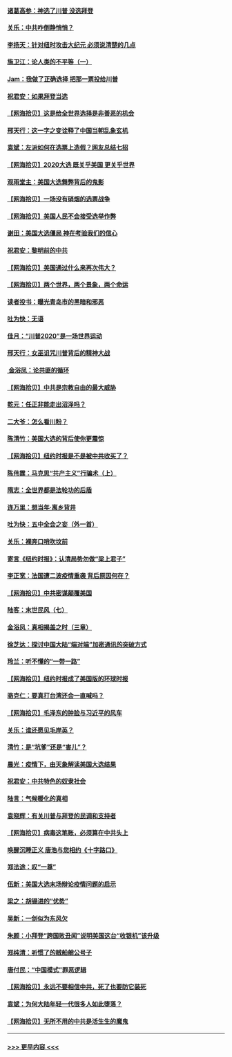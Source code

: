 #### [诸葛高参：神选了川普 没选拜登](../pages/nsc993/n12537664.md?t=11101402) 
#### [关乐：中共咋倒静悄悄？](../pages/nsc993/n12537615.md?t=11101402) 
#### [李扬天：针对纽时攻击大纪元 必须说清楚的几点](../pages/nsc993/n12536001.md?t=11101402) 
#### [施卫江：论人类的不平等（一）](../pages/nsc993/n12535700.md?t=11101402) 
#### [Jam：我做了正确选择 把那一票投给川普](../pages/nsc993/n12535743.md?t=11101402) 
#### [祝君安：如果拜登当选](../pages/nsc993/n12535726.md?t=11101402) 
#### [【网海拾贝】这是给全世界选择是非善恶的机会](../pages/nsc993/n12535061.md?t=11101402) 
#### [邢天行：这一字之变诠释了中国当朝乱象玄机](../pages/nsc993/n12533446.md?t=11101402) 
#### [袁斌：左派如何在选票上造假？网友总结七招](../pages/nsc993/n12533180.md?t=11101402) 
#### [【网海拾贝】2020大选 既关乎美国 更关乎世界](../pages/nsc993/n12533161.md?t=11101402) 
#### [观雨堂主：美国大选舞弊背后的鬼影](../pages/nsc993/n12533153.md?t=11101402) 
#### [【网海拾贝】一场没有硝烟的选票战争](../pages/nsc993/n12531883.md?t=11101402) 
#### [【网海拾贝】美国人民不会接受选举作弊](../pages/nsc993/n12528850.md?t=11101402) 
#### [谢田：美国大选僵局 神在考验我们的信心](../pages/nsc993/n12527932.md?t=11101402) 
#### [祝君安：黎明前的中共](../pages/nsc993/n12524071.md?t=11101402) 
#### [【网海拾贝】美国通过什么来再次伟大？](../pages/nsc993/n12523844.md?t=11101402) 
#### [【网海拾贝】两个世界，两个景象，两个命运](../pages/nsc993/n12521419.md?t=11101402) 
#### [读者投书：曝光青岛市的黑暗和邪恶](../pages/nsc993/n12520988.md?t=11101402) 
#### [吐为快：无语](../pages/nsc993/n12518588.md?t=11101402) 
#### [佳月：“川普2020”是一场世界运动](../pages/nsc993/n12518581.md?t=11101402) 
#### [邢天行：女巫诅咒川普背后的精神大战](../pages/nsc993/n12517257.md?t=11101402) 
#### [ 金浴凤：论共匪的循环](../pages/nsc993/n12517133.md?t=11101402) 
#### [【网海拾贝】中共是宗教自由的最大威胁](../pages/nsc993/n12516879.md?t=11101402) 
#### [乾元：任正非能走出沼泽吗？](../pages/nsc993/n12515831.md?t=11101402) 
#### [二大爷：怎么看川粉？](../pages/nsc993/n12515820.md?t=11101402) 
#### [陈清竹：美国大选的背后使你更震惊](../pages/nsc993/n12515589.md?t=11101402) 
#### [【网海拾贝】纽约时报是不是被中共收买了？](../pages/nsc993/n12515122.md?t=11101402) 
#### [陈伟霆：马克思“共产主义”行骗术（上）](../pages/nsc993/n12510217.md?t=11101402) 
#### [隋志：全世界都是法轮功的后盾](../pages/nsc993/n12510636.md?t=11101402) 
#### [连万里：想当年‧离乡背井](../pages/nsc993/n12510623.md?t=11101402) 
#### [吐为快：五中全会之妄（外一首）](../pages/nsc993/n12510470.md?t=11101402) 
#### [关乐：裸奔口哨吹坟前](../pages/nsc993/n12510403.md?t=11101402) 
#### [寄言《纽约时报》：认清局势勿做“梁上君子”](../pages/nsc993/n12510042.md?t=11101402) 
#### [李正宽：法国遭二波疫情重袭 背后原因何在？](../pages/nsc993/n12509971.md?t=11101402) 
#### [【网海拾贝】中共密谋颠覆美国](../pages/nsc993/n12509816.md?t=11101402) 
#### [陆客：末世民风（七）](../pages/nsc993/n12507822.md?t=11101402) 
#### [金浴凤：真相揭盖之时（三章）](../pages/nsc993/n12507804.md?t=11101402) 
#### [徐芝达：探讨中国大陆“端对端”加密通讯的突破方式](../pages/nsc993/n12507682.md?t=11101402) 
#### [玲兰：听不懂的“一带一路”](../pages/nsc993/n12507669.md?t=11101402) 
#### [【网海拾贝】纽约时报成了美国版的环球时报](../pages/nsc993/n12507053.md?t=11101402) 
#### [骆克仁：要真打台湾还会一直喊吗？](../pages/nsc993/n12506843.md?t=11101402) 
#### [【网海拾贝】毛泽东的肿脸与习近平的风车](../pages/nsc993/n12504537.md?t=11101402) 
#### [关乐：谁还愿见毛岸英？](../pages/nsc993/n12503866.md?t=11101402) 
#### [清竹：是“坑爹”还是“害儿”？](../pages/nsc993/n12503034.md?t=11101402) 
#### [晨光：疫情下，由天象解读美国大选结果](../pages/nsc993/n12502536.md?t=11101402) 
#### [祝君安：中共特色的奴隶社会](../pages/nsc993/n12501529.md?t=11101402) 
#### [陆言：气候暖化的真相](../pages/nsc993/n12501183.md?t=11101402) 
#### [袁晓辉：有关川普与拜登的民调和支持者](../pages/nsc993/n12500433.md?t=11101402) 
#### [【网海拾贝】病毒这笔账，必须算在中共头上](../pages/nsc993/n12500320.md?t=11101402) 
#### [唤醒沉睡正义 唐浩与您相约《十字路口》](../pages/nsc993/n12497980.md?t=11101402) 
#### [郑法途：叹“一尊”](../pages/nsc993/n12498837.md?t=11101402) 
#### [伍新：美国大选末场辩论疫情问题的启示](../pages/nsc993/n12498829.md?t=11101402) 
#### [梁之：胡锡进的“优势”](../pages/nsc993/n12498780.md?t=11101402) 
#### [吴新：一剑似为东风欠](../pages/nsc993/n12498772.md?t=11101402) 
#### [朱颜：小拜登“跨国败丑闻”说明美国这台“收银机”该升级](../pages/nsc993/n12498731.md?t=11101402) 
#### [郑纯清：听惯了的贼船艄公号子](../pages/nsc993/n12498721.md?t=11101402) 
#### [唐付民：“中国模式”罪恶逻辑](../pages/nsc993/n12498310.md?t=11101402) 
#### [【网海拾贝】永远不要相信中共，死了也要防它装死](../pages/nsc993/n12498162.md?t=11101402) 
#### [袁斌：为何大陆年轻一代很多人如此堕落？](../pages/nsc993/n12495696.md?t=11101402) 
#### [【网海拾贝】无所不用的中共是活生生的魔鬼](../pages/nsc993/n12495621.md?t=11101402) 

----
#### [ >>> 更早内容 <<< ](../indexes/nsc993-earlier.md)
